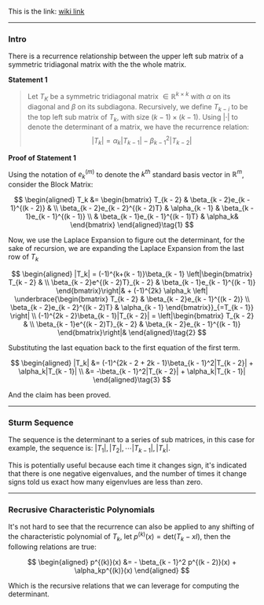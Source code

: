 This is the link: [wiki link](https://en.wikipedia.org/wiki/Laplace_expansion)

---
### **Intro**

There is a recurrence relationship between the upper left sub matrix of a symmetric tridiagonal matrix with the the whole matrix. 

**Statement 1**

> Let $T_K$ be a symmetric tridiagonal matrix $\in \mathbb{R}^{k\times k}$ with $\alpha$ on its diagonal and $\beta$ on its subdiagona. Recursively, we define $T_{k - i}$ to be the top left sub matrix of $T_k$, with size $(k - 1)\times(k - 1)$. Using $|\cdot|$ to denote the determinant of a matrix, we have the recurrence relation: 
> $$
> |T_k| = \alpha_k|T_{k - 1}| - \beta_{k - 1}^2|T_{k - 2}|
> $$

**Proof of Statement 1**

Using the notation of $e_{k}^{(m)}$ to denote the $k^{th}$ standard basis vector in $\mathbb{R}^m$, consider the Block Matrix: 

$$
\begin{aligned}
    T_k &= \begin{bmatrix}
        T_{k - 2} & \beta_{k - 2}e_{k - 1}^{(k - 2)} & 
        \\
        \beta_{k - 2}e_{k - 2}^{(k - 2)T} & \alpha_{k - 1}  & \beta_{k - 1}e_{k - 1}^{(k - 1)}
        \\
        & \beta_{k - 1}e_{k - 1}^{(k - 1)T} & \alpha_k&
    \end{bmatrix}
\end{aligned}\tag{1}
$$

Now, we use the Laplace Expansion to figure out the determinant, for the sake of recursion, we are expanding the Laplace Expansion from the last row of $T_k$

$$
\begin{aligned}
    |T_k| = (-1)^{k+(k - 1)}\beta_{k - 1} \left|\begin{bmatrix}
        T_{k - 2} & 
        \\
        \beta_{k - 2}e^{(k - 2)T}_{k - 2} & \beta_{k - 1}e_{k - 1}^{(k - 1)}
    \end{bmatrix}\right|&
     + 
    (-1)^{2k} \alpha_k
    \left|
        \underbrace{\begin{bmatrix}
            T_{k - 2} & \beta_{k - 2}e_{k - 1}^{(k - 2)} 
            \\
            \beta_{k - 2}e_{k - 2}^{(k - 2)T} & \alpha_{k - 1}
        \end{bmatrix}}_{=T_{k - 1}}
    \right|
    \\
    (-1)^{2k - 2}\beta_{k - 1}|T_{k - 2}| 
    = 
    \left|\begin{bmatrix}
        T_{k - 2} & 
        \\
        \beta_{k - 1}e^{(k - 2)T}_{k - 2} & \beta_{k - 2}e_{k - 1}^{(k - 1)}
    \end{bmatrix}\right|&
\end{aligned}\tag{2}
$$

Substituting the last equation back to the first equation of the first term. 

$$
\begin{aligned}
    |T_k| &= 
    (-1)^{2k - 2 + 2k - 1}\beta_{k - 1}^2|T_{k - 2}| + \alpha_k|T_{k - 1}|
    \\
    &= -\beta_{k - 1}^2|T_{k - 2}| + \alpha_k|T_{k - 1}|
\end{aligned}\tag{3}
$$

And the claim has been proved. 



---
### **Sturm Sequence**

The sequence is the determinant to a series of sub matrices, in this case for example, the sequence is: $|T_1|, |T_2|, \cdots |T_{k - 1}|, |T_k|$. 

This is potentially useful because each time it changes sign, it's indicated that there is one negative eigenvalues, and the number of times it change signs told us exact how many eigenvlues are less than zero. 


---
### **Recrusive Characteristic Polynomials**

It's not hard to see that the recurrence can also be applied to any shifting of the characteristic polynomial of $T_k$, let $p^{(k)}(x) = \text{det}(T_k - xI)$, then the following relations are true: 

$$
\begin{aligned}
    p^{(k)}(x) &= - \beta_{k - 1}^2 p^{(k - 2)}(x) + \alpha_kp^{(k)}(x)
\end{aligned}
$$

Which is the recursive relations that we can leverage for computing the determinant. 